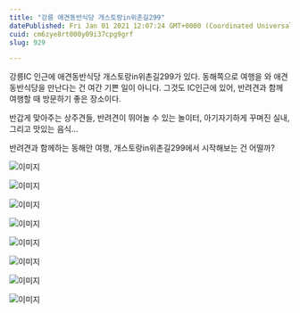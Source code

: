 ```yaml
---
title: "강릉 애견동반식당 개스토랑in위촌길299"
datePublished: Fri Jan 01 2021 12:07:24 GMT+0000 (Coordinated Universal Time)
cuid: cm6zye8rt000y09i37cpg9grf
slug: 929

---
```



강릉IC 인근에 애견동반식당 개스토랑in위촌길299가 있다. 동해쪽으로 여행을 와 애견동반식당을 만난다는 건 여간 기쁜 일이 아니다. 그것도 IC인근에 있어, 반려견과 함께 여행할 때 방문하기 좋은 장소이다.

반갑게 맞아주는 상주견들, 반려견이 뛰어놀 수 있는 놀이터, 아기자기하게 꾸며진 실내, 그리고 맛있는 음식…

반려견과 함께하는 동해안 여행, 개스토랑in위촌길299에서 시작해보는 건 어떨까?

![이미지](https://cdn.hashnode.com/res/hashnode/image/upload/v1739246374610/88da6fde-077d-4415-869a-cccc105a08f1.jpeg)

![이미지](https://cdn.hashnode.com/res/hashnode/image/upload/v1739246376991/7bb017fd-64c4-4b3b-976e-24dcc6b46942.jpeg)

![이미지](https://cdn.hashnode.com/res/hashnode/image/upload/v1739246379444/e0a6b305-bd11-4753-9e04-0c1eceb4b708.jpeg)

![이미지](https://cdn.hashnode.com/res/hashnode/image/upload/v1739246381574/930fb6e2-3eb7-4cd3-b5ae-9554c1357222.jpeg)

![이미지](https://cdn.hashnode.com/res/hashnode/image/upload/v1739246383921/a05236a7-9a00-4cdc-ba85-f4ad5b4b5fe2.jpeg)

![이미지](https://cdn.hashnode.com/res/hashnode/image/upload/v1739246385938/0a586040-9828-4a03-a3e5-e6013b5360b6.jpeg)

![이미지](https://cdn.hashnode.com/res/hashnode/image/upload/v1739246387982/c902c557-c528-407c-9ee3-84a98a5cc785.jpeg)

![이미지](https://cdn.hashnode.com/res/hashnode/image/upload/v1739246390276/a5d70677-4d52-4652-b880-87aa97a1ef45.jpeg)